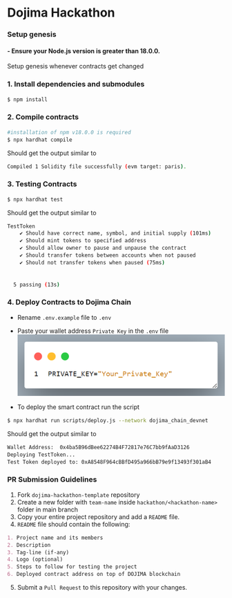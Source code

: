 # Dojima Hackathon

### Setup genesis

#### - Ensure your Node.js version is greater than 18.0.0.

Setup genesis whenever contracts get changed
### 1. Install dependencies and submodules
```bash
$ npm install

```

### 2. Compile contracts
```bash
#installation of npm v18.0.0 is required
$ npx hardhat compile
```
Should get the output similar to
```bash
Compiled 1 Solidity file successfully (evm target: paris).
```

### 3. Testing Contracts
```bash
$ npx hardhat test
```
Should get the output similar to
```bash
TestToken
    ✔ Should have correct name, symbol, and initial supply (101ms)
    ✔ Should mint tokens to specified address
    ✔ Should allow owner to pause and unpause the contract
    ✔ Should transfer tokens between accounts when not paused
    ✔ Should not transfer tokens when paused (75ms)


  5 passing (13s)
```

### 4. Deploy Contracts to Dojima Chain
- Rename `.env.example` file to `.env`
- Paste your wallet address `Private Key` in the `.env` file
![Private Key Sample](images/private_key_sample.png)

- To deploy the smart contract run the script
```bash
$ npx hardhat run scripts/deploy.js --network dojima_chain_devnet
```
Should get the output similar to
```bash
Wallet Address:  0x4ba5B96dBee62274B4F72817e76C7bb9fAaD3126
Deploying TestToken...
Test Token deployed to: 0xA8548F964cBBfD495a966bB79e9f13493f301aB4
```


### PR Submission Guidelines

1. Fork `dojima-hackathon-template` repository
2. Create a new folder with `team-name` inside ``hackathon/<hackathon-name>`` folder in main branch
3. Copy your entire project repository and add a `README` file.
4. `README` file should contain the following:
```markdown
1. Project name and its members
2. Description
3. Tag-line (if-any)
4. Logo (optional)
5. Steps to follow for testing the project
6. Deployed contract address on top of DOJIMA blockchain
```
5. Submit a `Pull Request` to this repository with your changes.